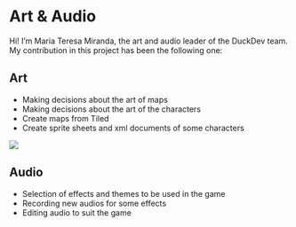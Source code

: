 # Art & Audio

Hi! I’m Maria Teresa Miranda, the art and audio leader of the DuckDev team. My contribution in this project has been the following one:

## Art

- Making decisions about the art of maps
- Making decisions about the art of the characters
- Create maps from Tiled
- Create sprite sheets and xml documents of some characters

![](https://i.gyazo.com/3a6d67aebe29c21d20d1754ffe8d5561.gif)    


## Audio 

- Selection of effects and themes to be used in the game
- Recording new audios for some effects
- Editing audio to suit the game
